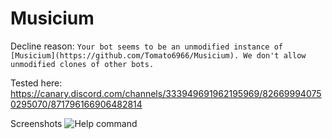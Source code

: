# Musicium 

Decline reason:
``Your bot seems to be an unmodified instance of [Musicium](https://github.com/Tomato6966/Musicium). We don't allow unmodified clones of other bots.``

Tested here:
https://canary.discord.com/channels/333949691962195969/826699940750295070/871796166906482814

Screenshots
![Help command](!https://i.imgur.com/zyKv7xN.png)

